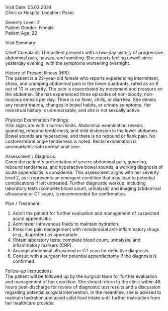 Visit Date: 05.02.2024  
Clinic or Hospital Location: Posio  

Severity Level: 2  
Patient Gender: Female  
Patient Age: 22

Visit Summary:

Chief Complaint: The patient presents with a two-day history of progressive abdominal pain, nausea, and vomiting. She reports feeling unwell since yesterday evening, with the symptoms worsening overnight.

History of Present Illness (HPI):  
The patient is a 22-year-old female who reports experiencing intermittent, sharp, and cramping abdominal pain in the lower quadrants, rated as an 8 out of 10 in severity. The pain is exacerbated by movement and pressure on the abdomen. She has experienced three episodes of non-bloody, non-mucous emesis per day. There is no fever, chills, or diarrhea. She denies any recent trauma, changes in bowel habits, or urinary symptoms. Her menstrual history is unremarkable, and she is not sexually active.

Physical Examination Findings:  
Vital signs are within normal limits. Abdominal examination reveals guarding, rebound tenderness, and mild distension in the lower abdomen. Bowel sounds are hyperactive, and there is no rebound or flank pain. No costovertebral angle tenderness is noted. Rectal examination is unremarkable with normal anal tone.

Assessment / Diagnosis:  
Given the patient's presentation of severe abdominal pain, guarding, rebound tenderness, and hyperactive bowel sounds, a working diagnosis of acute appendicitis is considered. This assessment aligns with her severity level 2, as it represents an emergent condition that may lead to potential complications if left untreated. Further diagnostic workup, including laboratory tests (complete blood count, urinalysis) and imaging (abdominal ultrasound or CT scan), is recommended for confirmation.

Plan / Treatment:  
1. Admit the patient for further evaluation and management of suspected acute appendicitis.
2. Administer intravenous fluids to maintain hydration.
3. Prescribe pain management with nonsteroidal anti-inflammatory drugs (e.g., ibuprofen) as appropriate.
4. Obtain laboratory tests: complete blood count, urinalysis, and inflammatory markers (CRP).
5. Arrange abdominal ultrasound or CT scan for definitive diagnosis.
6. Consult with a surgeon for potential appendectomy if the diagnosis is confirmed.

Follow-up Instructions:  
The patient will be followed up by the surgical team for further evaluation and management of her condition. She should return to the clinic within 48 hours post-discharge for review of diagnostic test results and a discussion regarding potential surgical intervention. In the meantime, she is advised to maintain hydration and avoid solid food intake until further instruction from her healthcare provider.